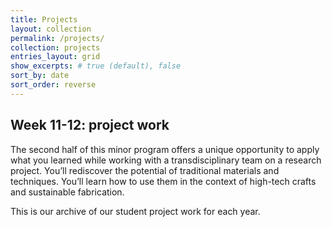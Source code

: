 ```yaml
---
title: Projects
layout: collection
permalink: /projects/
collection: projects
entries_layout: grid
show_excerpts: # true (default), false
sort_by: date 
sort_order: reverse
---
```


## Week 11-12: project work
The second half of this minor program offers a unique opportunity to apply what you learned while working with a transdisciplinary team on a research project. You’ll rediscover the potential of traditional materials and techniques. You’ll learn how to use them in the context of high-tech crafts and sustainable fabrication.

This is our archive of our student project work for each year. 
